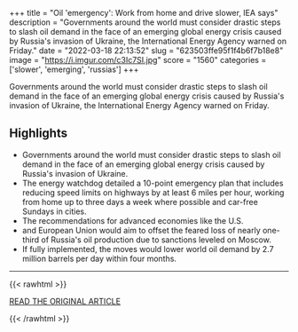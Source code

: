 +++
title = "Oil 'emergency': Work from home and drive slower, IEA says"
description = "Governments around the world must consider drastic steps to slash oil demand in the face of an emerging global energy crisis caused by Russia's invasion of Ukraine, the International Energy Agency warned on Friday."
date = "2022-03-18 22:13:52"
slug = "623503ffe95f1f4b6f7b18e8"
image = "https://i.imgur.com/c3Ic7SI.jpg"
score = "1560"
categories = ['slower', 'emerging', 'russias']
+++

Governments around the world must consider drastic steps to slash oil demand in the face of an emerging global energy crisis caused by Russia's invasion of Ukraine, the International Energy Agency warned on Friday.

## Highlights

- Governments around the world must consider drastic steps to slash oil demand in the face of an emerging global energy crisis caused by Russia's invasion of Ukraine.
- The energy watchdog detailed a 10-point emergency plan that includes reducing speed limits on highways by at least 6 miles per hour, working from home up to three days a week where possible and car-free Sundays in cities.
- The recommendations for advanced economies like the U.S.
- and European Union would aim to offset the feared loss of nearly one-third of Russia's oil production due to sanctions leveled on Moscow.
- If fully implemented, the moves would lower world oil demand by 2.7 million barrels per day within four months.

---

{{< rawhtml >}}
  <p class="article-category">
    <a target="_blank" href="https://www.cnn.com/2022/03/18/energy/oil-russia-emergency-plan/index.html">READ THE ORIGINAL ARTICLE</a>
  </p>
{{< /rawhtml >}}
